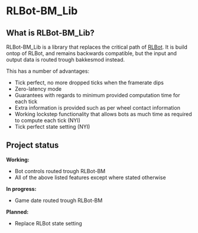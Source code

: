 # RLBot-BM_Lib

## What is RLBot-BM_Lib?

RLBot-BM_Lib is a library that replaces the critical path of [RLBot](https://rlbot.org/). 
It is build ontop of RLBot, and remains backwards compatible, but the input and output data is routed trough bakkesmod instead.

This has a number of advantages:
* Tick perfect, no more dropped ticks when the framerate dips
* Zero-latency mode
* Guarantees with regards to minimum provided computation time for each tick
* Extra information is provided such as per wheel contact information
* Working lockstep functionality that allows bots as much time as required to compute each tick (NYI)
* Tick perfect state setting (NYI)

## Project status

**Working:**
* Bot controls routed trough RLBot-BM
* All of the above listed features except where stated otherwise

**In progress:**
* Game date routed trough RLBot-BM

**Planned:**
* Replace RLBot state setting
